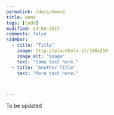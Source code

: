 ```yaml
---
permalink: /docs/demo2
title: demo
tags: [code]
modified: 24-04-2017
comments: false
sidebar:
  - title: "Title"
    image: http://placehold.it/350x250
    image_alt: "image"
    text: "Some text here."
  - title: "Another Title"
    text: "More text here."



---
```



To be updated
